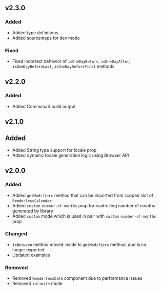 ## v2.3.0

### Added

- Added type definitions
- Added sourcemaps for dev mode

### Fixed

- Fixed incorrect behavior of `isOneDayBefore`, `isOneDayAfter`, `isOneDayBeforeLast`, `isOneDayBeforeFirst` methods

## v2.2.0

### Added

- Added CommonJS build output

## v2.1.0

## Added

- Added String type support for locale prop
- Added dynamic locale generation logic using Browser API

## v2.0.0

### Added

- Added `getModifiers` method that can be imported from scoped slot of `RenderlessCalendar`
- Added `custom-number-of-months` prop for controlling number of months generated by library
- Added `custom` mode which is used in pair with `custom-number-of-months` prop

### Changed

- `isBetween` method moved inside to `getModifiers` method, and is no longer exported
- Updated examples

### Removed

- Removed `RenderlessDate` component due to performance issues
- Removed `infinite` mode
